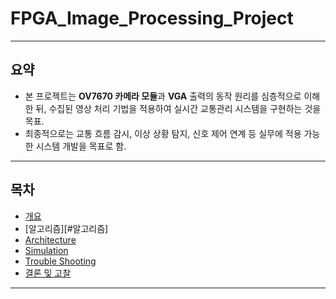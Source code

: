 # FPGA_Image_Processing_Project

---

## 요약
- 본 프로젝트는 **OV7670 카메라 모듈**과 **VGA** 출력의 동작 원리를 심층적으로 이해한 뒤, 수집된 영상 처리 기법을 적용하여 실시간 교통관리 시스템을 구현하는 것을 목표.
- 최종적으로는 교통 흐름 감시, 이상 상황 탐지, 신호 제어 연계 등 실무에 적용 가능한 시스템 개발을 목표로 함.

---
## 목차
- [개요](#개요)
- [알고리즘][#알고리즘]
- [Architecture](#Architecture)
- [Simulation](#Simulation)
- [Trouble Shooting](#Trouble-Shooting)
- [결론 및 고찰](#결론-및-고찰)

---
